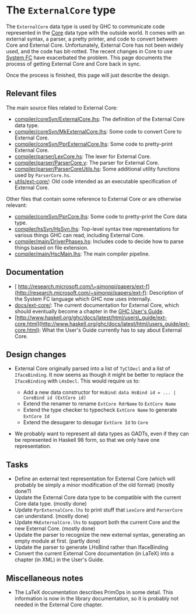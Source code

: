# The `ExternalCore` type



The `ExternalCore` data type is used by GHC to communicate code represented in the [Core](commentary/compiler/core-syn-type) data type with the outside world. It comes with an external syntax, a parser, a pretty printer, and code to convert between Core and External Core. Unfortunately, External Core has not been widely used, and the code has bit-rotted. The recent changes in Core to use [System FC](commentary/compiler/fc) have exacerbated the problem. This page documents the process of getting External Core and Core back in sync.



Once the process is finished, this page will just describe the design.


## Relevant files



The main source files related to External Core:


- [compiler/coreSyn/ExternalCore.lhs](/trac/ghc/browser/ghc/compiler/coreSyn/ExternalCore.lhs): The definition of the External Core data type.
- [compiler/coreSyn/MkExternalCore.lhs](/trac/ghc/browser/ghc/compiler/coreSyn/MkExternalCore.lhs): Some code to convert Core to External Core.
- [compiler/coreSyn/PprExternalCore.lhs](/trac/ghc/browser/ghc/compiler/coreSyn/PprExternalCore.lhs): Some code to pretty-print External Core.
- [compiler/parser/LexCore.hs](/trac/ghc/browser/ghc/compiler/parser/LexCore.hs): The lexer for External Core.
- [compiler/parser/ParserCore.y](/trac/ghc/browser/ghc/compiler/parser/ParserCore.y): The parser for External Core.
- [compiler/parser/ParserCoreUtils.hs](/trac/ghc/browser/ghc/compiler/parser/ParserCoreUtils.hs): Some additional utility functions used by `ParserCore.hs`.
- [utils/ext-core/](/trac/ghc/browser/ghc/utils/ext-core/): Old code intended as an executable specification of External Core.


Other files that contain some reference to External Core or are otherwise relevant:


- [compiler/coreSyn/PprCore.lhs](/trac/ghc/browser/ghc/compiler/coreSyn/PprCore.lhs): Some code to pretty-print the Core data type.
- [compiler/hsSyn/HsSyn.lhs](/trac/ghc/browser/ghc/compiler/hsSyn/HsSyn.lhs): Top-level syntax tree representations for various things GHC can read, including External Core.
- [compiler/main/DriverPhases.hs](/trac/ghc/browser/ghc/compiler/main/DriverPhases.hs): Includes code to decide how to parse things based on file extension.
- [compiler/main/HscMain.lhs](/trac/ghc/browser/ghc/compiler/main/HscMain.lhs): The main compiler pipeline.

## Documentation


- [
  http://research.microsoft.com/\~simonpj/papers/ext-f](http://research.microsoft.com/~simonpj/papers/ext-f): Description of the System FC language which GHC now uses internally.
- [docs/ext-core/](/trac/ghc/browser/ghc/docs/ext-core/): The current documentation for External Core, which should eventually become a chapter in the [GHC User's Guide](http://www.haskell.org/ghc/docs/latest/html/users_guide/index.html).
- [http://www.haskell.org/ghc/docs/latest/html/users\_guide/ext-core.html](http://www.haskell.org/ghc/docs/latest/html/users_guide/ext-core.html): What the User's Guide currently has to say about External Core.

## Design changes


- External Core originally parsed into a list of `TyClDecl` and a list of `IfaceBinding`. It now seems as though it might be better to replace the `IfaceBinding` with `LHsDecl`. This would require us to:

  - Add a new data constructor for `HsBind`: `data HsBind id = ... | CoreBind id (ExtCore id)`
  - Extend the renamer to rename `ExtCore RdrName` to `ExtCore Name`
  - Extend the type checker to typecheck `ExtCore Name` to generate `ExtCore Id`
  - Extend the desugarer to desugar `ExtCore Id` to `Core`
- We probably want to represent all data types as GADTs, even if they can be represented in Haskell 98 form, so that we only have one representation.

## Tasks


- Define an external text representation for External Core (which will probably be simply a minor modification of the old format) (mostly  done?)
- Update the External Core data type to be compatible with the current Core data type. (mostly done)
- Update `PprExternalCore.lhs` to print stuff that `LexCore` and `ParserCore` can understand. (mostly done)
- Update `MkExternalCore.lhs` to support both the current Core and the new External Core. (mostly done)
- Update the parser to recognize the new external syntax, generating an empty module at first. (partly done)
- Update the parser to generate LHsBind rather than IfaceBinding
- Convert the current External Core documentation (in LaTeX) into a chapter (in XML) in the User's Guide.

## Miscellaneous notes


- The LaTeX documentation describes PrimOps in some detail. This information is now in the library documentation, so it is probably not needed in the External Core chapter.
